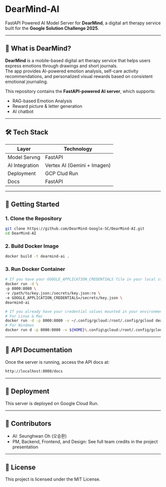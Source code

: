 # DearMind-AI

FastAPI Powered AI Model Server for **DearMind**, a digital art therapy service built for the **Google Solution Challenge 2025**.

---

## 🧠 What is DearMind?

**DearMind** is a mobile-based digital art therapy service that helps users express emotions through drawings and short journals.  
The app provides AI-powered emotion analysis, self-care activity recommendations, and personalized visual rewards based on consistent emotional journaling.

This repository contains the **FastAPI-powered AI server**, which supports:

- RAG-based Emotion Analysis
- Reward picture & letter generation
- AI chatbot

---

## 🛠️ Tech Stack

| Layer          | Technology |
|----------------|------------|
| Model Servng   | FastAPI |
| AI Integration | Vertex AI (Gemini + Imagen) |
| Deployment     | GCP Clud Run |
| Docs           | FastAPI |

---

## 🚀 Getting Started

### 1. Clone the Repository

```bash
git clone https://github.com/DearMind-Google-SC/DearMind-AI.git
cd DearMind-AI
```

### 2. Build Docker Image

```bash
docker build -t dearmind-ai .
```

### 3. Run Docker Container

```bash
# If you have your GOOGLE_APPLICATION_CREDENTIALS file in your local storage
docker run -d \
-p 8000:8080 \
-v /path/to/key.json:/secrets/key.json:ro \
-e GOOGLE_APPLICATION_CREDENTIALS=/secrets/key.json \
dearmind-ai

# If you already have your credential values mounted in your environment variable
# For Linux & Mac
docker run -d -p 8000:8080 -v ~/.config/gcloud:/root/.config/gcloud dearmind-ai
# For Windows
docker run d -p 8000:8080 -v ${HOME}\.config\gcloud:/root/.config/gcloud dearmind-ai
```

---

## 📘 API Documentation

Once the server is running, access the API docs at:

```bash
http://localhost:8000/docs
```

---

## 🚢 Deployment

This server is deployed on Google Cloud Run.

---

## 👥 Contributors

- AI: Seunghwan Oh (오승환)      
- PM, Backend, Frontend, and Design: See full team credits in the project presentation

---

## 📄 License

This project is licensed under the MIT License.

